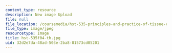 ```yaml
---
content_type: resource
description: New image Upload
file: null
file_location: /coursemedia/hst-535-principles-and-practice-of-tissue-engineering-fall-2004/32d2e7da48ad503e2ba881573cd05201_hst-535f04-th.jpg
file_type: image/jpeg
resourcetype: Image
title: hst-535f04-th.jpg
uid: 32d2e7da-48ad-503e-2ba8-81573cd05201
---
```


